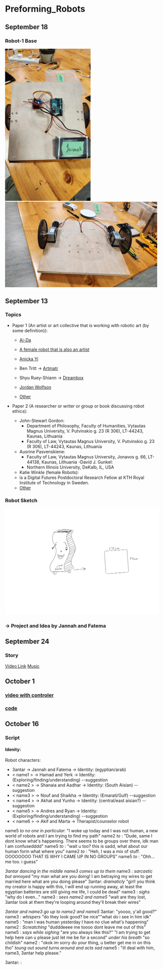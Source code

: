 # Preforming_Robots

## September 18
### Robot-1 Base
<img src="https://github.com/fnassar/Preforming_Robots/blob/main/robot_1/base1.jpg" alt="base1" height="500"/> <img src="https://github.com/fnassar/Preforming_Robots/blob/main/robot_1/base2.jpg" alt="base2"  width="500"/>

## September 13
### Topics
- Paper 1 (An artist or art collective that is working with robotic art (by some definition)):
  -  [Ai-Da](https://news.artnet.com/art-world/ai-da-design-museum-london-baz-luhrmann-saw-this-made-this-2301275) 
    -  [A female robot that is also an artist](https://www.dailyartmagazine.com/ai-da-the-ai-powered-robot-artist/)
  - [Anicka Yi](https://news.artnet.com/art-world/anicka-yi-turbine-hall-commission-2019839)
  -  Ben Tritt -> [Artmatr](https://news.artnet.com/art-world/artmatr-robotics-painting-2283596)
  - Shyu Ruey-Shiann -> [Dreambox](https://theculturetrip.com/asia/china/articles/8-robotics-artists-from-china-hong-kong-and-taiwan)
  - [Jordan Wolfson](https://www.davidzwirner.com/artists/jordan-wolfson)
  
  - [Other](https://ozobot.com/23-artists-use-technology-canvas-2/)

- Paper 2 (A researcher or writer or group or book discussing robot ethics):
  - John-Stewart Gordon:
    - Department of Philosophy, Faculty of Humanities, Vytautas Magnus University, V. Putvinskio g. 23 (R 306), LT-44243, Kaunas, Lithuania
    - Faculty of Law, Vytautas Magnus University, V. Putvinskio g. 23 (R 306), LT-44243, Kaunas, Lithuania
  - Ausrine Pasvenskiene:
    - Faculty of Law, Vytautas Magnus University, Jonavos g. 66, LT-44138, Kaunas, Lithuania
  -David J. Gunkel:
    -  Northern Illinois University, DeKalb, IL, USA
  -  Katie Winkle (female Robots):
    -  is a Digital Futures Postdoctoral Research Fellow at KTH Royal Institute of Technology in Sweden.
  - [Other](https://edm.com/interviews/eprom-interview-syntheism-robotics-live-show)

### Robot Sketch
<img src="https://github.com/fnassar/Preforming_Robots/blob/main/robot_1/sketch-robot-1.jpg" alt="Sketch, Robot 1" width="600"/>

### -> Project and Idea by Jannah and Fatema

## September 24
### Story
[Video Link](https://www.youtube.com/shorts/l13Hn9hQDg0)
[Music](https://www.youtube.com/watch?v=lRXLAeogv5U)

## October 1
### [video with controler](https://youtube.com/shorts/kRtGvE6MrPE?si=v4go1Dmkk7r4-h21)
### [code]()

## October 16
### Script
#### Idenity:
Robot characters: 
- 3antar -> Jannah and Fatema -> Identity: (egyptian/arab)
- < name1 > -> Hamad and Yerk -> Identity: (Exploring/finding/understanding) --suggestion
- < name2 > -> Shanaia and Aadhar -> Identity: (South Aisian) --suggestion
- < name3 > -> Nouf and Shaikha -> Identity: (Emarati/Gulf) --suggestion
- < name4 > -> Akhat and Yunho -> Identity: (central/east aisian?) --suggestion
- < name5 > -> Andres and Ryan -> Identity: (Exploring/finding/understanding) --suggestion
- < name6 > -> Akif and Marta -> Therapist/counselor robot


name5  *to no one in particular*: "I woke up today and I was not human, a new world of robots and I am trying to find my path"
name2  *to <name5>*: "Dude, same I dont know what's happening. There seems to be groups over there, idk man I am confusedddd"
name5  *to <name2>*: "wait u too? this is sadd, what about our human form what where you"
name2  *to <name5>*: "Heh, I was a mix of stuff. OOOOOOOO THAT IS WHY I CAME UP IN NO GROUPS"
name5  *to <name2>*: "Ohh... me too. i guess"

*3antar dancing in the middle*
*name3  comes up to them*
name3 : *sarcastic but annoyed* "my man what are you doing! I am betraying my wires to get married here what are you doing please"
3antar: *dramaticly* "girl! you think my creator is happy with this, I will end up running away, at least the egyptian batteries are still giving me life, I could be dead"
name3 : *sighs* "why do I even..."
name3 : *sees name2 and name5* "wait are they lost, 3antar look at them they're looping around they'll break their wires"

*3antar and name3 go up to name2 and name5*
3antar: "yoooo, y'all good?"
name3 : *whispers* "do they look good? be nice""what do i see in him idk"
name5 : "man I was human yesterday I have no clue what's happening"
name2 : *Screatching* "dudddeeee me toooo dont leave me out of this"
name5 : *says while sighing* "are you always like this?" "I am trying to get help here can u please just let me be for a second" *under his breath* "so childish"
name2 : "okok im sorry do your thing, u better get me in on this tho" *toung out sound* *turns around and acts sad*
name5 : "ill deal with him, name3, 3antar help please."

3antar: 
<name3>:






